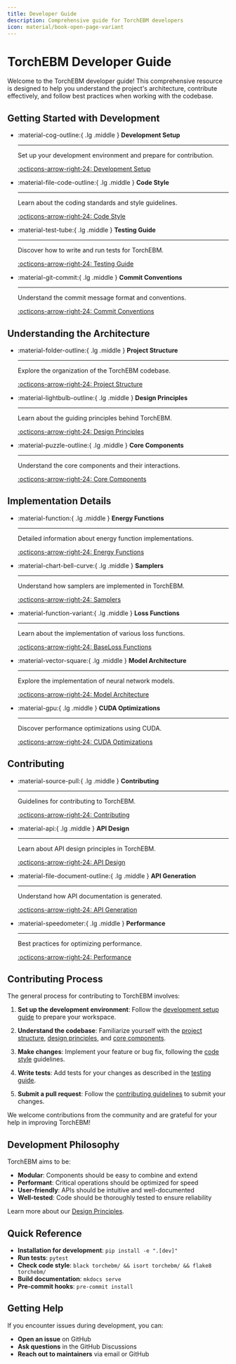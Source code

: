 ```yaml
---
title: Developer Guide
description: Comprehensive guide for TorchEBM developers
icon: material/book-open-page-variant
---
```


# TorchEBM Developer Guide

Welcome to the TorchEBM developer guide! This comprehensive resource is designed to help you understand the project's architecture, contribute effectively, and follow best practices when working with the codebase.

## Getting Started with Development

<div class="grid cards" markdown>

-   :material-cog-outline:{ .lg .middle } __Development Setup__

    ---

    Set up your development environment and prepare for contribution.

    [:octicons-arrow-right-24: Development Setup](development_setup.md)

-   :material-file-code-outline:{ .lg .middle } __Code Style__

    ---

    Learn about the coding standards and style guidelines.

    [:octicons-arrow-right-24: Code Style](code_style.md)

-   :material-test-tube:{ .lg .middle } __Testing Guide__

    ---

    Discover how to write and run tests for TorchEBM.

    [:octicons-arrow-right-24: Testing Guide](testing_guide.md)

-   :material-git-commit:{ .lg .middle } __Commit Conventions__

    ---

    Understand the commit message format and conventions.

    [:octicons-arrow-right-24: Commit Conventions](commit_conventions.md)

</div>

## Understanding the Architecture

<div class="grid cards" markdown>

-   :material-folder-outline:{ .lg .middle } __Project Structure__

    ---

    Explore the organization of the TorchEBM codebase.

    [:octicons-arrow-right-24: Project Structure](project_structure.md)

-   :material-lightbulb-outline:{ .lg .middle } __Design Principles__

    ---

    Learn about the guiding principles behind TorchEBM.

    [:octicons-arrow-right-24: Design Principles](design_principles.md)

-   :material-puzzle-outline:{ .lg .middle } __Core Components__

    ---

    Understand the core components and their interactions.

    [:octicons-arrow-right-24: Core Components](core_components.md)

</div>

## Implementation Details

<div class="grid cards" markdown>

-   :material-function:{ .lg .middle } __Energy Functions__

    ---

    Detailed information about energy function implementations.

    [:octicons-arrow-right-24: Energy Functions](implementation_energy.md)

-   :material-chart-bell-curve:{ .lg .middle } __Samplers__

    ---

    Understand how samplers are implemented in TorchEBM.

    [:octicons-arrow-right-24: Samplers](implementation_samplers.md)

-   :material-function-variant:{ .lg .middle } __Loss Functions__

    ---

    Learn about the implementation of various loss functions.

    [:octicons-arrow-right-24: BaseLoss Functions](implementation_losses.md)

-   :material-vector-square:{ .lg .middle } __Model Architecture__

    ---

    Explore the implementation of neural network models.

    [:octicons-arrow-right-24: Model Architecture](implementation_models.md)

-   :material-gpu:{ .lg .middle } __CUDA Optimizations__

    ---

    Discover performance optimizations using CUDA.

    [:octicons-arrow-right-24: CUDA Optimizations](cuda_optimizations.md)

</div>

## Contributing

<div class="grid cards" markdown>

-   :material-source-pull:{ .lg .middle } __Contributing__

    ---

    Guidelines for contributing to TorchEBM.

    [:octicons-arrow-right-24: Contributing](contributing.md)

-   :material-api:{ .lg .middle } __API Design__

    ---

    Learn about API design principles in TorchEBM.

    [:octicons-arrow-right-24: API Design](api_design.md)

-   :material-file-document-outline:{ .lg .middle } __API Generation__

    ---

    Understand how API documentation is generated.

    [:octicons-arrow-right-24: API Generation](api_generation.md)

-   :material-speedometer:{ .lg .middle } __Performance__

    ---

    Best practices for optimizing performance.

    [:octicons-arrow-right-24: Performance](performance.md)

</div>

## Contributing Process

The general process for contributing to TorchEBM involves:

1. **Set up the development environment**: Follow the [development setup guide](development_setup.md) to prepare your workspace.

2. **Understand the codebase**: Familiarize yourself with the [project structure](project_structure.md), [design principles](design_principles.md), and [core components](core_components.md).

3. **Make changes**: Implement your feature or bug fix, following the [code style](code_style.md) guidelines.

4. **Write tests**: Add tests for your changes as described in the [testing guide](testing_guide.md).

5. **Submit a pull request**: Follow the [contributing guidelines](contributing.md) to submit your changes.

We welcome contributions from the community and are grateful for your help in improving TorchEBM!

## Development Philosophy

TorchEBM aims to be:

* **Modular**: Components should be easy to combine and extend
* **Performant**: Critical operations should be optimized for speed
* **User-friendly**: APIs should be intuitive and well-documented
* **Well-tested**: Code should be thoroughly tested to ensure reliability

Learn more about our [Design Principles](design_principles.md).

## Quick Reference

* **Installation for development**: `pip install -e ".[dev]"`
* **Run tests**: `pytest`
* **Check code style**: `black torchebm/ && isort torchebm/ && flake8 torchebm/`
* **Build documentation**: `mkdocs serve`
* **Pre-commit hooks**: `pre-commit install`

## Getting Help

If you encounter issues during development, you can:

* **Open an issue** on GitHub
* **Ask questions** in the GitHub Discussions
* **Reach out to maintainers** via email or GitHub 